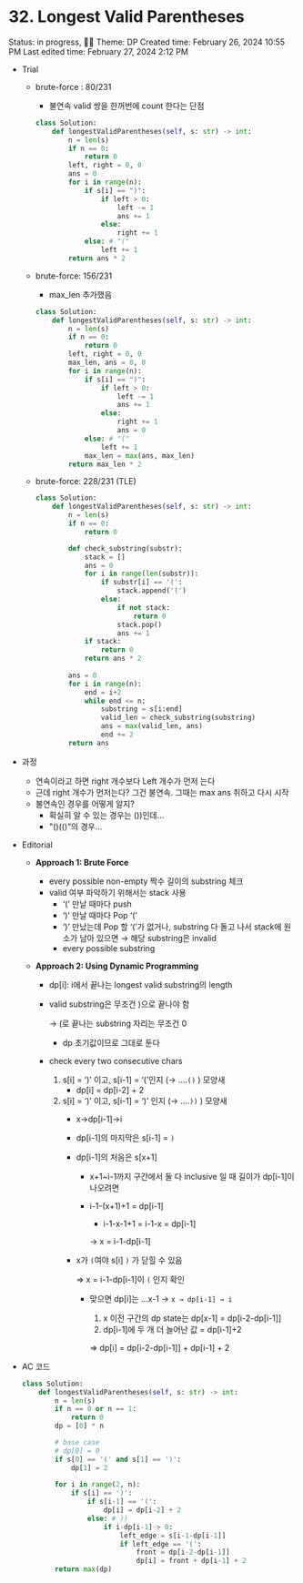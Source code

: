 # 32. Longest Valid Parentheses

Status: in progress, 🏋️‍♀️
Theme: DP
Created time: February 26, 2024 10:55 PM
Last edited time: February 27, 2024 2:12 PM

- Trial
    - brute-force : 80/231
        - 불연속 valid 쌍을 한꺼번에 count 한다는 단점
        
        ```python
        class Solution:
            def longestValidParentheses(self, s: str) -> int:
                n = len(s)
                if n == 0:
                    return 0
                left, right = 0, 0
                ans = 0
                for i in range(n):
                    if s[i] == ")":
                        if left > 0:
                            left -= 1
                            ans += 1 
                        else:
                            right += 1
                    else: # "("
                        left += 1 
                return ans * 2
        ```
        
    - brute-force: 156/231
        - max_len 추가했음
        
        ```python
        class Solution:
            def longestValidParentheses(self, s: str) -> int:
                n = len(s)
                if n == 0:
                    return 0
                left, right = 0, 0
                max_len, ans = 0, 0
                for i in range(n):
                    if s[i] == ")":
                        if left > 0:
                            left -= 1
                            ans += 1 
                        else:
                            right += 1
                            ans = 0
                    else: # "("
                        left += 1 
                    max_len = max(ans, max_len)
                return max_len * 2
        ```
        
    - brute-force: 228/231 (TLE)
        
        ```python
        class Solution:
            def longestValidParentheses(self, s: str) -> int:
                n = len(s)
                if n == 0:
                    return 0
        
                def check_substring(substr):
                    stack = []
                    ans = 0
                    for i in range(len(substr)):
                        if substr[i] == '(':
                            stack.append('(')
                        else:
                            if not stack:
                                return 0 
                            stack.pop()
                            ans += 1 
                    if stack:
                        return 0
                    return ans * 2
                    
                ans = 0
                for i in range(n):
                    end = i+2
                    while end <= n:
                        substring = s[i:end]
                        valid_len = check_substring(substring)
                        ans = max(valid_len, ans)
                        end += 2 
                return ans 
        ```
        
- 과정
    - 연속이라고 하면 right 개수보다 Left 개수가 먼저 는다
    - 근데 right 개수가 먼저는다? 그건 불연속. 그때는 max ans 취하고 다시 시작
    - 불연속인 경우를 어떻게 알지?
        - 확실히 알 수 있는 경우는 ())인데…
        - "()(()”의 경우…
- Editorial
    - **Approach 1: Brute Force**
        - every possible non-empty 짝수 길이의 substring 체크
        - valid 여부 파악하기 위해서는 stack 사용
            - ‘(’ 만날 때마다 push
            - ‘)’ 만날 때마다 Pop ‘(’
            - ‘)’ 만났는데 Pop 할 ‘(’가 없거나, substring 다 돌고 나서 stack에 원소가 남아 있으면 → 해당 substring은 invalid
            - every possible substring
            
    - **Approach 2: Using Dynamic Programming**
        - dp[i]: i에서 끝나는 longest valid substring의 length
        - valid substring은 무조건 )으로 끝나야 함
            
            → (로 끝나는 substring 자리는 무조건 0 
            
            - dp 초기값이므로 그대로 둔다
        - check every two consecutive chars
            1. s[i] = ‘)’ 이고, s[i-1] = ‘(’인지 (→ ….`()` ) 모양새 
                - dp[i] = dp[i-2] + 2
            2. s[i] = ‘)’ 이고, s[i-1] = ‘)’ 인지 (→ ….`))` ) 모양새 
                - x→dp[i-1]→i
                - dp[i-1]의 마지막은 s[i-1] = `)`
                - dp[i-1]의 처음은 s[x+1]
                    - x+1~i-1까지 구간에서 둘 다 inclusive 일 때 길이가 dp[i-1]이 나오려면
                    - i-1-(x+1)+1 = dp[i-1]
                        - i-1-x-1+1 = i-1-x = dp[i-1]
                        
                        → x = i-1-dp[i-1]
                        
                - x가 `(`여야 s[i] `)` 가 닫힐 수 있음
                    
                    ⇒ x = i-1-dp[i-1]이 `(` 인지 확인 
                    
                    - 맞으면 dp[i]는 …x-1 → `x → dp[i-1] → i`
                        1. x 이전 구간의 dp state는 dp[x-1] = dp[i-2-dp[i-1]]
                        2. dp[i-1]에 두 개 더 늘어난 값 = dp[i-1]+2
                        
                        ⇒ dp[i] = dp[i-2-dp[i-1]] + dp[i-1] + 2
                        
                    
- AC 코드
    
    ```python
    class Solution:
        def longestValidParentheses(self, s: str) -> int:
            n = len(s)
            if n == 0 or n == 1:
                return 0
            dp = [0] * n
    
            # base case
            # dp[0] = 0
            if s[0] == '(' and s[1] == ')':
                dp[1] = 2
            
            for i in range(2, n):
                if s[i] == ')':
                    if s[i-1] == '(':
                        dp[i] = dp[i-2] + 2 
                    else: # )) 
                        if i-dp[i-1] > 0:
                            left_edge = s[i-1-dp[i-1]]
                            if left_edge == '(':
                                front = dp[i-2-dp[i-1]]
                                dp[i] = front + dp[i-1] + 2
            return max(dp)
            
    ```